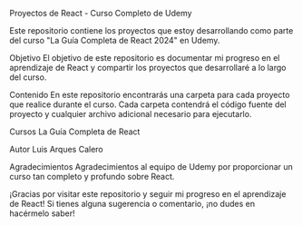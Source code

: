 Proyectos de React - Curso Completo de Udemy

Este repositorio contiene los proyectos que estoy desarrollando como parte del curso "La Guía Completa de React 2024" en Udemy.

Objetivo
El objetivo de este repositorio es documentar mi progreso en el aprendizaje de React y compartir los proyectos que desarrollaré a lo largo del curso.

Contenido
En este repositorio encontrarás una carpeta para cada proyecto que realice durante el curso. Cada carpeta contendrá el código fuente del proyecto y cualquier archivo adicional necesario para ejecutarlo.

Cursos
La Guía Completa de React

Autor
Luis Arques Calero

Agradecimientos
Agradecimientos al equipo de Udemy por proporcionar un curso tan completo y profundo sobre React.

¡Gracias por visitar este repositorio y seguir mi progreso en el aprendizaje de React! Si tienes alguna sugerencia o comentario, ¡no dudes en hacérmelo saber!